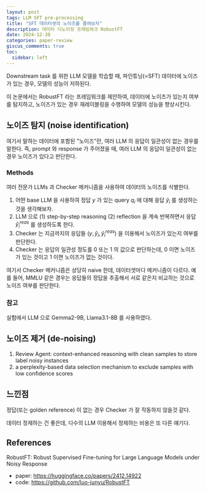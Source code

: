 ```yaml
---
layout: post
tags: LLM SFT pre-processing
title: "SFT 데이터셋의 노이즈를 줄여보자"
description: 데이터 디노이징 프레임워크 RobustFT
date: 2024-12-30
categories: paper-review
giscus_comments: true
toc:
  sidebar: left
---
```


Downstream task 를 위한 LLM 모델을 학습할 때, 파인튜닝(=SFT) 데이터에 노이즈가 있는 경우, 모델의 성능이 저하된다.

이 논문에서는 RobustFT 라는 프레임워크를 제안하여, 데이터에 노이즈가 있는지 여부를 탐지하고, 노이즈가 있는 경우 재레이블링을 수행하여 모델의 성능을 향상시킨다.

## 노이즈 탐지 (noise identification)

여기서 말하는 데이터에 포함된 "노이즈"란, 여러 LLM 의 응답이 일관성이 없는 경우를 말한다. 즉, prompt 와 response 가 주어졌을 때, 여러 LLM 의 응답이 일관성이 없는 경우 노이즈가 있다고 판단한다.

### Methods

여러 전문가 LLMs 과 Checker 메커니즘을 사용하여 데이터의 노이즈를 식별한다.

1. 어떤 base LLM 을 사용하여 정답 $y$ 가 있는 query $q_i$ 에 대해 응답 $\hat{y}_i$ 를 생성하는 것을 생각해보자.
2. LLM 으로 (1) step-by-step reasoning (2) reflection 을 계속 반복하면서 응답 $\hat{y}^{reas}_i$ 를 생성하도록 한다.
3. Checker 는 지금까지의 응답들 ($y,\hat{y}_i, \hat{y}^{reas}_i$) 을 이용해서 노이즈가 있는지 여부를 판단한다.
4. Checker 는 응답의 일관성 정도를 0 또는 1 의 값으로 판단하는데, 0 이면 노이즈가 있는 것이고 1 이면 노이즈가 없는 것이다.

여기서 Checker 메커니즘은 상당히 naive 한데, 데이터셋마다 메커니즘이 다르다. 
예를 들어, MMLU 같은 경우는 응답들의 정답을 추출해서 서로 같은지 비교하는 것으로 노이즈 여부를 판단한다.

### 참고

실험에서 LLM 으로 Gemma2-9B, Llama3.1-8B 를 사용하였다.



## 노이즈 제거 (de-noising)

1. Review Agent: context-enhanced reasoning with clean samples to store label noisy instances
2. a perplexity-based data selection mechanism to exclude samples with low confidence scores


## 느낀점

정답(또는 golden reference) 이 없는 경우 Checker 가 잘 작동하지 않을것 같다.

데이터 정제하는 건 좋은데, 다수의 LLM 이용해서 정제하는 비용은 또 다른 얘기다.

## References

RobustFT: Robust Supervised Fine-tuning for Large Language Models under Noisy Response

- paper: https://huggingface.co/papers/2412.14922
- code: https://github.com/luo-junyu/RobustFT